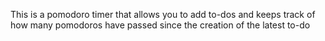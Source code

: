 This is a pomodoro timer that allows you to add to-dos and keeps track of how many pomodoros have passed since the creation of the latest to-do
